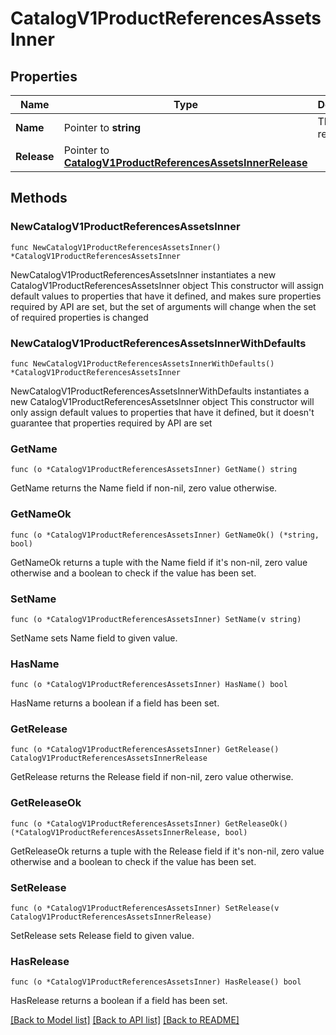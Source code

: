 # CatalogV1ProductReferencesAssetsInner

## Properties

Name | Type | Description | Notes
------------ | ------------- | ------------- | -------------
**Name** | Pointer to **string** | The Asset reference. | [optional] 
**Release** | Pointer to [**CatalogV1ProductReferencesAssetsInnerRelease**](CatalogV1ProductReferencesAssetsInnerRelease.md) |  | [optional] 

## Methods

### NewCatalogV1ProductReferencesAssetsInner

`func NewCatalogV1ProductReferencesAssetsInner() *CatalogV1ProductReferencesAssetsInner`

NewCatalogV1ProductReferencesAssetsInner instantiates a new CatalogV1ProductReferencesAssetsInner object
This constructor will assign default values to properties that have it defined,
and makes sure properties required by API are set, but the set of arguments
will change when the set of required properties is changed

### NewCatalogV1ProductReferencesAssetsInnerWithDefaults

`func NewCatalogV1ProductReferencesAssetsInnerWithDefaults() *CatalogV1ProductReferencesAssetsInner`

NewCatalogV1ProductReferencesAssetsInnerWithDefaults instantiates a new CatalogV1ProductReferencesAssetsInner object
This constructor will only assign default values to properties that have it defined,
but it doesn't guarantee that properties required by API are set

### GetName

`func (o *CatalogV1ProductReferencesAssetsInner) GetName() string`

GetName returns the Name field if non-nil, zero value otherwise.

### GetNameOk

`func (o *CatalogV1ProductReferencesAssetsInner) GetNameOk() (*string, bool)`

GetNameOk returns a tuple with the Name field if it's non-nil, zero value otherwise
and a boolean to check if the value has been set.

### SetName

`func (o *CatalogV1ProductReferencesAssetsInner) SetName(v string)`

SetName sets Name field to given value.

### HasName

`func (o *CatalogV1ProductReferencesAssetsInner) HasName() bool`

HasName returns a boolean if a field has been set.

### GetRelease

`func (o *CatalogV1ProductReferencesAssetsInner) GetRelease() CatalogV1ProductReferencesAssetsInnerRelease`

GetRelease returns the Release field if non-nil, zero value otherwise.

### GetReleaseOk

`func (o *CatalogV1ProductReferencesAssetsInner) GetReleaseOk() (*CatalogV1ProductReferencesAssetsInnerRelease, bool)`

GetReleaseOk returns a tuple with the Release field if it's non-nil, zero value otherwise
and a boolean to check if the value has been set.

### SetRelease

`func (o *CatalogV1ProductReferencesAssetsInner) SetRelease(v CatalogV1ProductReferencesAssetsInnerRelease)`

SetRelease sets Release field to given value.

### HasRelease

`func (o *CatalogV1ProductReferencesAssetsInner) HasRelease() bool`

HasRelease returns a boolean if a field has been set.


[[Back to Model list]](../README.md#documentation-for-models) [[Back to API list]](../README.md#documentation-for-api-endpoints) [[Back to README]](../README.md)


